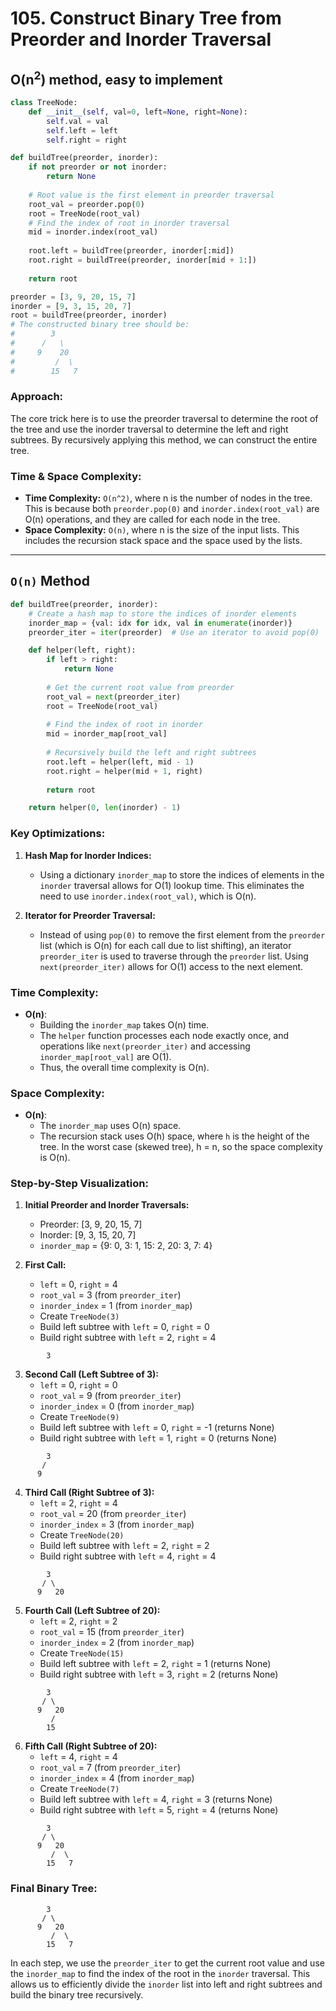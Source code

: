 # 105. Construct Binary Tree from Preorder and Inorder Traversal

## O(n<sup>2</sup>) method, easy to implement

```python
class TreeNode:
    def __init__(self, val=0, left=None, right=None):
        self.val = val
        self.left = left
        self.right = right

def buildTree(preorder, inorder):
    if not preorder or not inorder:
        return None
    
    # Root value is the first element in preorder traversal
    root_val = preorder.pop(0)
    root = TreeNode(root_val)
    # Find the index of root in inorder traversal
    mid = inorder.index(root_val)
    
    root.left = buildTree(preorder, inorder[:mid])
    root.right = buildTree(preorder, inorder[mid + 1:])
    
    return root

preorder = [3, 9, 20, 15, 7]
inorder = [9, 3, 15, 20, 7]
root = buildTree(preorder, inorder)
# The constructed binary tree should be:
#        3
#      /   \
#     9    20
#         /  \
#        15   7
```

### Approach:
The core trick here is to use the preorder traversal to determine the root of the tree and use the inorder traversal to determine the left and right subtrees. By recursively applying this method, we can construct the entire tree.

### Time & Space Complexity:
- **Time Complexity:** `O(n^2)`, where n is the number of nodes in the tree. This is because both `preorder.pop(0)` and `inorder.index(root_val)` are O(n) operations, and they are called for each node in the tree.
- **Space Complexity:** `O(n)`, where n is the size of the input lists. This includes the recursion stack space and the space used by the lists.

---

## `O(n)` Method

```python
def buildTree(preorder, inorder):
    # Create a hash map to store the indices of inorder elements
    inorder_map = {val: idx for idx, val in enumerate(inorder)}
    preorder_iter = iter(preorder)  # Use an iterator to avoid pop(0)

    def helper(left, right):
        if left > right:
            return None
        
        # Get the current root value from preorder
        root_val = next(preorder_iter)
        root = TreeNode(root_val)
        
        # Find the index of root in inorder
        mid = inorder_map[root_val]
        
        # Recursively build the left and right subtrees
        root.left = helper(left, mid - 1)
        root.right = helper(mid + 1, right)
        
        return root

    return helper(0, len(inorder) - 1)
```

### Key Optimizations:
1. **Hash Map for Inorder Indices:**
   - Using a dictionary `inorder_map` to store the indices of elements in the `inorder` traversal allows for O(1) lookup time. This eliminates the need to use `inorder.index(root_val)`, which is O(n).

2. **Iterator for Preorder Traversal:**
   - Instead of using `pop(0)` to remove the first element from the `preorder` list (which is O(n) for each call due to list shifting), an iterator `preorder_iter` is used to traverse through the `preorder` list. Using `next(preorder_iter)` allows for O(1) access to the next element.

### Time Complexity:
- **O(n)**:
  - Building the `inorder_map` takes O(n) time.
  - The `helper` function processes each node exactly once, and operations like `next(preorder_iter)` and accessing `inorder_map[root_val]` are O(1).
  - Thus, the overall time complexity is O(n).

### Space Complexity:
- **O(n)**:
  - The `inorder_map` uses O(n) space.
  - The recursion stack uses O(h) space, where `h` is the height of the tree. In the worst case (skewed tree), h = n, so the space complexity is O(n).


### Step-by-Step Visualization:

1. **Initial Preorder and Inorder Traversals:**
   - Preorder: [3, 9, 20, 15, 7]
   - Inorder: [9, 3, 15, 20, 7]
   - `inorder_map` = {9: 0, 3: 1, 15: 2, 20: 3, 7: 4}

2. **First Call:**
   - `left` = 0, `right` = 4
   - `root_val` = 3 (from `preorder_iter`)
   - `inorder_index` = 1 (from `inorder_map`)
   - Create `TreeNode(3)`
   - Build left subtree with `left` = 0, `right` = 0
   - Build right subtree with `left` = 2, `right` = 4

```
        3
```

3. **Second Call (Left Subtree of 3):**
   - `left` = 0, `right` = 0
   - `root_val` = 9 (from `preorder_iter`)
   - `inorder_index` = 0 (from `inorder_map`)
   - Create `TreeNode(9)`
   - Build left subtree with `left` = 0, `right` = -1 (returns None)
   - Build right subtree with `left` = 1, `right` = 0 (returns None)

```
        3
       /
      9
```

4. **Third Call (Right Subtree of 3):**
   - `left` = 2, `right` = 4
   - `root_val` = 20 (from `preorder_iter`)
   - `inorder_index` = 3 (from `inorder_map`)
   - Create `TreeNode(20)`
   - Build left subtree with `left` = 2, `right` = 2
   - Build right subtree with `left` = 4, `right` = 4

```
        3
       / \
      9   20
```

5. **Fourth Call (Left Subtree of 20):**
   - `left` = 2, `right` = 2
   - `root_val` = 15 (from `preorder_iter`)
   - `inorder_index` = 2 (from `inorder_map`)
   - Create `TreeNode(15)`
   - Build left subtree with `left` = 2, `right` = 1 (returns None)
   - Build right subtree with `left` = 3, `right` = 2 (returns None)

```
        3
       / \
      9   20
         /
        15
```

6. **Fifth Call (Right Subtree of 20):**
   - `left` = 4, `right` = 4
   - `root_val` = 7 (from `preorder_iter`)
   - `inorder_index` = 4 (from `inorder_map`)
   - Create `TreeNode(7)`
   - Build left subtree with `left` = 4, `right` = 3 (returns None)
   - Build right subtree with `left` = 5, `right` = 4 (returns None)

```
        3
       / \
      9   20
         /  \
        15   7
```

### Final Binary Tree:
```
        3
       / \
      9   20
         /  \
        15   7
```

In each step, we use the `preorder_iter` to get the current root value and use the `inorder_map` to find the index of the root in the `inorder` traversal. This allows us to efficiently divide the `inorder` list into left and right subtrees and build the binary tree recursively.

